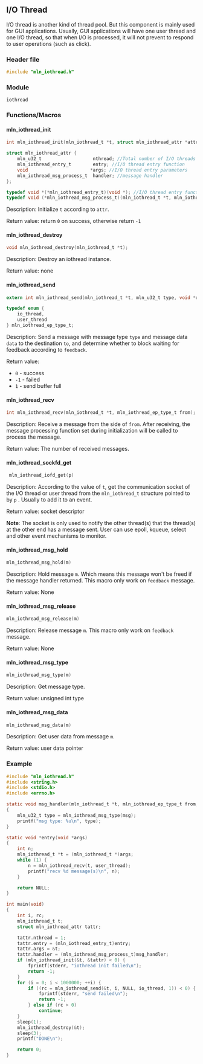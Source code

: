 ## I/O Thread

I/O thread is another kind of thread pool. But this component is mainly used for GUI applications. Usually, GUI applications will have one user thread and one I/O thread, so that when I/O is processed, it will not prevent to respond to user operations (such as click).



### Header file

```c
#include "mln_iothread.h"
```



### Module

`iothread`



### Functions/Macros



#### mln_iothread_init

```c
int mln_iothread_init(mln_iothread_t *t, struct mln_iothread_attr *attr);

struct mln_iothread_attr {
    mln_u32_t                   nthread; //Total number of I/O threads
    mln_iothread_entry_t        entry; //I/O thread entry function
    void                       *args; //I/O thread entry parameters
    mln_iothread_msg_process_t  handler; //message handler
};

typedef void *(*mln_iothread_entry_t)(void *); //I/O thread entry function
typedef void (*mln_iothread_msg_process_t)(mln_iothread_t *t, mln_iothread_ep_type_t from, mln_iothread_msg_t *msg);//message handler
```

Description: Initialize `t` according to `attr`.

Return value: return `0` on success, otherwise return `-1`


#### mln_iothread_destroy

```c
void mln_iothread_destroy(mln_iothread_t *t);
```

Description: Destroy an iothread instance.

Return value: none



#### mln_iothread_send

```c
extern int mln_iothread_send(mln_iothread_t *t, mln_u32_t type, void *data, mln_iothread_ep_type_t to, int feedback);

typedef enum {
    io_thread,
    user_thread
} mln_iothread_ep_type_t;
```

Description: Send a message with message type `type` and message data `data` to the destination `to`, and determine whether to block waiting for feedback according to `feedback`.

Return value:

- `0` - success
- `-1` - failed
- `1` - send buffer full



#### mln_iothread_recv

```c
int mln_iothread_recv(mln_iothread_t *t, mln_iothread_ep_type_t from);
```

Description: Receive a message from the side of `from`. After receiving, the message processing function set during initialization will be called to process the message.

Return value: The number of received messages.



#### mln_iothread_sockfd_get

```c
 mln_iothread_iofd_get(p)
```

Description: According to the value of `t`, get the communication socket of the I/O thread or user thread from the `mln_iothread_t` structure pointed to by `p` . Usually to add it to an event.

Return value: socket descriptor

**Note**: The socket is only used to notify the other thread(s) that the thread(s) at the other end has a message sent. User can use epoll, kqueue, select and other event mechanisms to monitor.




#### mln_iothread_msg_hold

```c
mln_iothread_msg_hold(m)
```

Description: Hold message `m`. Which means this message won't be freed if the message handler returned. This macro only work on `feedback` message.

Return value: None



#### mln_iothread_msg_release

```c
mln_iothread_msg_release(m)
```

Description: Release message `m`. This macro only work on `feedback` message.

Return value: None



#### mln_iothread_msg_type

```c
mln_iothread_msg_type(m)
```

Description: Get message type.

Return value: unsigned int type



#### mln_iothread_msg_data

```c
mln_iothread_msg_data(m)
```

Description: Get user data from message `m`.

Return value: user data pointer



### Example

```c
#include "mln_iothread.h"
#include <string.h>
#include <stdio.h>
#include <errno.h>

static void msg_handler(mln_iothread_t *t, mln_iothread_ep_type_t from, mln_iothread_msg_t *msg)
{
    mln_u32_t type = mln_iothread_msg_type(msg);
    printf("msg type: %u\n", type);
}

static void *entry(void *args)
{
    int n;
    mln_iothread_t *t = (mln_iothread_t *)args;
    while (1) {
        n = mln_iothread_recv(t, user_thread);
        printf("recv %d message(s)\n", n);
    }

    return NULL;
}

int main(void)
{
    int i, rc;
    mln_iothread_t t;
    struct mln_iothread_attr tattr;

    tattr.nthread = 1;
    tattr.entry = (mln_iothread_entry_t)entry;
    tattr.args = &t;
    tattr.handler = (mln_iothread_msg_process_t)msg_handler;
    if (mln_iothread_init(&t, &tattr) < 0) {
        fprintf(stderr, "iothread init failed\n");
        return -1;
    }
    for (i = 0; i < 1000000; ++i) {
        if ((rc = mln_iothread_send(&t, i, NULL, io_thread, 1)) < 0) {
            fprintf(stderr, "send failed\n");
            return -1;
        } else if (rc > 0)
            continue;
    }
    sleep(1);
    mln_iothread_destroy(&t);
    sleep(3);
    printf("DONE\n");

    return 0;
}
```

